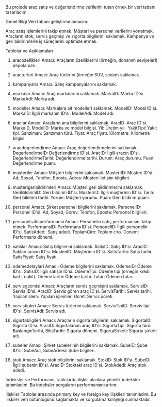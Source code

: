 Bu projede araç satış ve değerlendirme verilerini tutan örnek bir veri tabanı tasarladım.


Genel Bilgi
Veri tabanı geliştirme amacım:

Araç satış işlemlerini takip etmek.
Müşteri ve personel verilerini yönetmek.
Araçların stok, servis geçmişi ve sigorta bilgilerini saklamak.
Kampanya ve geri bildirimlerle iş süreçlerini optimize etmek.


Tablolar ve Açıklamaları
1. aracozellikleri
Amacı: Araçların özelliklerini (örneğin, donanım seviyeleri) depolamak.

2. aracturleri
Amacı: Araç türlerini (örneğin SUV, sedan) saklamak.

3. kampanyalar
Amacı: Satış kampanyalarını saklamak.

4. markalar
Amacı: Araç markalarını saklamak.
MarkaID: Marka ID'si.
MarkaAdi: Marka adı.

5. modeller
Amacı: Markalara ait modelleri saklamak.
ModelID: Model ID'si.
MarkaID: İlgili markanın ID'si.
ModelAdi: Model adı.

6. araclar
Amacı: Araçların ana bilgilerini saklamak.
AracID: Araç ID'si.
MarkaID, ModelID: Marka ve model bilgisi.
Yil: Üretim yılı.
YakitTipi: Yakıt tipi.
Sanziman: Şanzıman türü.
Fiyat: Araç fiyatı.
Kilometre: Kilometre bilgisi.


7. aracdegerlendirme
Amacı: Araç değerlendirmelerini saklamak.
DegerlendirmeID: Değerlendirme ID'si.
AracID: İlgili aracın ID'si.
DegerlendirmeTarihi: Değerlendirme tarihi.
Durum: Araç durumu.
Puan: Değerlendirme puanı.


8. musteriler
Amacı: Müşteri bilgilerini saklamak.
MusteriID: Müşteri ID'si.
Ad, Soyad, Telefon, Eposta, Adres: Müşteri iletişim bilgileri.


9. musterigeribildirimleri
Amacı: Müşteri geri bildirimlerini saklamak.
GeriBildirimID: Geri bildirim ID'si.
MusteriID: İlgili müşterinin ID'si.
Tarih: Geri bildirim tarihi.
Yorum: Müşteri yorumu.
Puan: Geri bildirim puanı.


10. personel
Amacı: Şirket personel bilgilerini saklamak.
PersonelID: Personel ID'si.
Ad, Soyad, Gorev, Telefon, Eposta: Personel bilgileri.


11. personelsatisperformansi
Amacı: Personelin satış performansını takip etmek.
PerformansID: Performans ID'si.
PersonelID: İlgili personelin ID'si.
SatisAdedi: Satış adedi.
ToplamCiro: Toplam ciro.
Donem: Performans dönemi.


12. satislar
Amacı: Satış bilgilerini saklamak.
SatisID: Satış ID'si.
AracID: Satılan aracın ID'si.
MusteriID: Müşterinin ID'si.
SatisTarihi: Satış tarihi.
SatisFiyati: Satış fiyatı.


13. odemedetaylari
Amacı: Ödeme bilgilerini saklamak.
OdemeID: Ödeme ID'si.
SatisID: İlgili satışın ID'si.
OdemeTipi: Ödeme tipi (örneğin kredi kartı, nakit).
OdemeTarihi: Ödeme tarihi.
Tutar: Ödenen tutar.

14. servisgecmisi
Amacı: Araçların servis geçmişini saklamak.
ServisID: Servis ID'si.
AracID: Servis gören araç ID'si.
ServisTarihi: Servis tarihi.
YapilanIslem: Yapılan işlemler.
Ucret: Servis ücreti.


15. servistipleri
Amacı: Servis türlerini saklamak.
ServisTipiID: Servis tipi ID'si.
ServisAdi: Servis adı.


16. sigortabilgileri
Amacı: Araçların sigorta bilgilerini saklamak.
SigortaID: Sigorta ID'si.
AracID: Sigortalanan araç ID'si.
SigortaTipi: Sigorta türü.
BaslangicTarihi, BitisTarihi: Sigorta dönemi.
SigortaSirketi: Sigorta şirketi adı.

17. subeler
Amacı: Şirket şubelerinin bilgilerini saklamak.
SubeID: Şube ID'si.
SubeAdi, SubeAdresi: Şube bilgileri.


18. stok
Amacı: Araç stok bilgilerini saklamak.
StokID: Stok ID'si.
SubeID: İlgili şubenin ID'si.
AracID: Stoktaki araç ID'si.
StokAdedi: Araç stok adedi.

İndeksler ve Performans
Tablolarda ilişkili alanlara yönelik indeksler tanımladım. Bu indeksler sorguların performansını artırır.

İlişkiler
Tablolar arasında primary key ve foreign key ilişkileri tanımladım. Bu ilişkiler veri bütünlüğünü sağlamakta ve sorgulama kolaylığı sunmaktadır.

